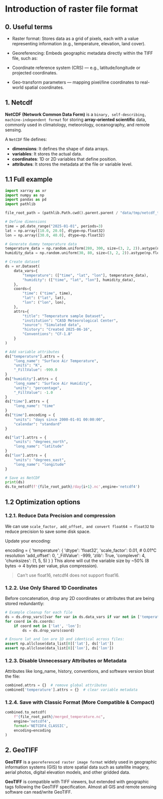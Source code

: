 # Introduction of raster file format

## 0. Useful terms

- Raster format: Stores data as a grid of pixels, each with a value representing information (e.g., temperature, elevation, land cover).

- Georeferencing: Embeds geographic metadata directly within the TIFF file, such as:

- Coordinate reference system (CRS) — e.g., latitude/longitude or projected coordinates.

- Geo-transform parameters — mapping pixel/line coordinates to real-world spatial coordinates.

## 1. Netcdf

**NetCDF (Network Common Data Form)** is a `binary, self-describing, machine-independent format` for storing 
**array-oriented scientific** data, commonly used in climatology, meteorology, oceanography, and remote sensing.

A `NetCDF` file defines:
- **dimensions**: It defines the shape of data arrays.
- **variables**: It stores the actual data.
- **coordinates**: 1D or 2D variables that define position.
- **attributes**: It stores the metadata at the file or variable level.

## 1.1 Full example 

```python
import xarray as xr
import numpy as np
import pandas as pd
import pathlib

file_root_path = (pathlib.Path.cwd().parent.parent / "data/tmp/netcdf_test_files").as_posix() 

# Define dimensions
time = pd.date_range("2025-01-01", periods=3)
lat = np.array([10.0, 20.0], dtype=np.float32)
lon = np.array([30.0, 40.0], dtype=np.float32)

# Generate dummy temperature data
temperature_data = np.random.uniform(280, 300, size=(3, 2, 2)).astype(np.float32)
humidity_data = np.random.uniform(30, 80, size=(3, 2, 2)).astype(np.float32)

# Create dataset
ds = xr.Dataset(
    data_vars={
        "temperature": (["time", "lat", "lon"], temperature_data),
        "humidity": (["time", "lat", "lon"], humidity_data),
    },
    coords={
        "time": ("time", time),
        "lat": ("lat", lat),
        "lon": ("lon", lon),
    },
    attrs={
        "title": "Temperature sample Dataset",
        "institution": "CASD Meteorological Center",
        "source": "Simulated data",
        "history": "Created 2025-06-16",
        "Conventions": "CF-1.8"
    }
)

# Add variable attributes
ds["temperature"].attrs = {
    "long_name": "Surface Air Temperature",
    "units": "K",
    "_FillValue": -999.0
}
ds["humidity"].attrs = {
    "long_name": "Surface Air Humidity",
    "units": "percentage",
    "_FillValue": -1.0
}
ds["time"].attrs = {
    "long_name": "time"
}
ds["time"].encoding = {
    "units": "days since 2000-01-01 00:00:00",
    "calendar": "standard"
}

ds["lat"].attrs = {
    "units": "degrees_north",
    "long_name": "latitude"
}
ds["lon"].attrs = {
    "units": "degrees_east",
    "long_name": "longitude"
}

# Save as NetCDF
print(ds)
ds.to_netcdf(f'{file_root_path}/day{i+1}.nc',engine='netcdf4')

```


## 1.2 Optimization options

### 1.2.1. Reduce Data Precision and compression

We can use `scale_factor, add_offset, and convert float64 → float32` to reduce precision to save some disk space.

Update your encoding:

encoding = {
    'temperature': {
        'dtype': 'float32',
        'scale_factor': 0.01,     # 0.01°C resolution
        'add_offset': 0,
        '_FillValue': -999,
        'zlib': True,
        'complevel': 4,
        'chunksizes': (1, 5, 5)
    }
}
This alone will cut the variable size by ~50% (8 bytes → 4 bytes per value, plus compression).

> Can't use float16, netcdf4 does not support float16.

### 1.2.2. Use Only Shared 1D Coordinates

Before concatenation, drop any 2D coordinates or attributes that are being stored redundantly:

```python
# Example cleanup for each file
ds = ds.drop_vars([var for var in ds.data_vars if var not in ['temperature']])
for coord in ds.coords:
    if coord not in ['lat', 'lon']:
        ds = ds.drop_vars(coord)

# Ensure lat and lon are 1D and identical across files:
assert np.allclose(data_list[0]['lat'], ds['lat'])
assert np.allclose(data_list[0]['lon'], ds['lon'])

```
### 1.2.3. Disable Unnecessary Attributes or Metadata

Attributes like long_name, history, conventions, and software version bloat the file:

```python
combined.attrs = {}  # remove global attributes
combined['temperature'].attrs = {}  # clear variable metadata
```

### 1.2.4. Save with Classic Format (More Compatible & Compact)
```python
combined.to_netcdf(
    f"{file_root_path}/merged_temperature.nc",
    engine='netcdf4',
    format='NETCDF4_CLASSIC',
    encoding=encoding
)
```


## 2. GeoTIFF

**GeoTIFF** is a `georeferenced raster image format` widely used in geographic information systems (GIS) to store 
spatial data such as satellite imagery, aerial photos, digital elevation models, and other gridded data.

**GeoTIFF** is compatible with TIFF viewers, but extended with geographic tags following the GeoTIFF specification.
Almost all GIS and remote sensing software can read/write GeoTIFF.

